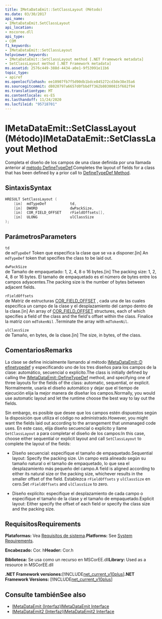 ```yaml
---
title: IMetaDataEmit::SetClassLayout (Método)
ms.date: 03/30/2017
api_name:
- IMetaDataEmit.SetClassLayout
api_location:
- mscoree.dll
api_type:
- COM
f1_keywords:
- IMetaDataEmit::SetClassLayout
helpviewer_keywords:
- IMetaDataEmit::SetClassLayout method [.NET Framework metadata]
- SetClassLayout method [.NET Framework metadata]
ms.assetid: 2576c449-388d-4434-a0e1-9f53991e11b6
topic_type:
- apiref
ms.openlocfilehash: ee10907fb7f5d90db1bdce845272cd3de38e35a6
ms.sourcegitcommit: d8020797a6657d0fbbdff362b80300815f682f94
ms.translationtype: MT
ms.contentlocale: es-ES
ms.lasthandoff: 11/24/2020
ms.locfileid: "95718701"
---
```

# <a name="imetadataemitsetclasslayout-method"></a><span data-ttu-id="6b8e7-102">IMetaDataEmit::SetClassLayout (Método)</span><span class="sxs-lookup"><span data-stu-id="6b8e7-102">IMetaDataEmit::SetClassLayout Method</span></span>

<span data-ttu-id="6b8e7-103">Completa el diseño de los campos de una clase definida por una llamada anterior al [método DefineTypeDef](imetadataemit-definetypedef-method.md).</span><span class="sxs-lookup"><span data-stu-id="6b8e7-103">Completes the layout of fields for a class that has been defined by a prior call to [DefineTypeDef Method](imetadataemit-definetypedef-method.md).</span></span>  
  
## <a name="syntax"></a><span data-ttu-id="6b8e7-104">Sintaxis</span><span class="sxs-lookup"><span data-stu-id="6b8e7-104">Syntax</span></span>  
  
```cpp  
HRESULT SetClassLayout (  
    [in]  mdTypeDef           td,
    [in]  DWORD               dwPackSize,
    [in]  COR_FIELD_OFFSET    rFieldOffsets[],
    [in]  ULONG               ulClassSize
);  
```  
  
## <a name="parameters"></a><span data-ttu-id="6b8e7-105">Parámetros</span><span class="sxs-lookup"><span data-stu-id="6b8e7-105">Parameters</span></span>  

 `td`  
 <span data-ttu-id="6b8e7-106">de `mdTypeDef` Token que especifica la clase que se va a disponer.</span><span class="sxs-lookup"><span data-stu-id="6b8e7-106">[in] An `mdTypeDef` token that specifies the class to be laid out.</span></span>  
  
 `dwPackSize`  
 <span data-ttu-id="6b8e7-107">de Tamaño de empaquetado: 1, 2, 4, 8 o 16 bytes.</span><span class="sxs-lookup"><span data-stu-id="6b8e7-107">[in] The packing size: 1, 2, 4, 8 or 16 bytes.</span></span> <span data-ttu-id="6b8e7-108">El tamaño de empaquetado es el número de bytes entre los campos adyacentes.</span><span class="sxs-lookup"><span data-stu-id="6b8e7-108">The packing size is the number of bytes between adjacent fields.</span></span>  
  
 `rFieldOffsets`  
 <span data-ttu-id="6b8e7-109">de Matriz de estructuras [COR_FIELD_OFFSET](cor-field-offset-structure.md) , cada una de las cuales especifica un campo de la clase y el desplazamiento del campo dentro de la clase.</span><span class="sxs-lookup"><span data-stu-id="6b8e7-109">[in] An array of [COR_FIELD_OFFSET](cor-field-offset-structure.md) structures, each of which specifies a field of the class and the field's offset within the class.</span></span> <span data-ttu-id="6b8e7-110">Finalice la matriz con `mdTokenNil` .</span><span class="sxs-lookup"><span data-stu-id="6b8e7-110">Terminate the array with `mdTokenNil`.</span></span>  
  
 `ulClassSize`  
 <span data-ttu-id="6b8e7-111">de Tamaño, en bytes, de la clase.</span><span class="sxs-lookup"><span data-stu-id="6b8e7-111">[in] The size, in bytes, of the class.</span></span>  
  
## <a name="remarks"></a><span data-ttu-id="6b8e7-112">Comentarios</span><span class="sxs-lookup"><span data-stu-id="6b8e7-112">Remarks</span></span>  

 <span data-ttu-id="6b8e7-113">La clase se define inicialmente llamando al método [IMetaDataEmit::D efinetypedef](imetadataemit-definetypedef-method.md) y especificando uno de los tres diseños para los campos de la clase: automático, secuencial o explícito.</span><span class="sxs-lookup"><span data-stu-id="6b8e7-113">The class is initially defined by calling the [IMetaDataEmit::DefineTypeDef](imetadataemit-definetypedef-method.md) method, and specifying one of three layouts for the fields of the class: automatic, sequential, or explicit.</span></span> <span data-ttu-id="6b8e7-114">Normalmente, usaría el diseño automático y dejar que el tiempo de ejecución elija la mejor manera de diseñar los campos.</span><span class="sxs-lookup"><span data-stu-id="6b8e7-114">Normally, you would use automatic layout and let the runtime choose the best way to lay out the fields.</span></span>  
  
 <span data-ttu-id="6b8e7-115">Sin embargo, es posible que desee que los campos estén dispuestos según la disposición que utiliza el código no administrado.</span><span class="sxs-lookup"><span data-stu-id="6b8e7-115">However, you might want the fields laid out according to the arrangement that unmanaged code uses.</span></span> <span data-ttu-id="6b8e7-116">En este caso, elija diseño secuencial o explícito y llame `SetClassLayout` a para completar el diseño de los campos:</span><span class="sxs-lookup"><span data-stu-id="6b8e7-116">In this case, choose either sequential or explicit layout and call `SetClassLayout` to complete the layout of the fields:</span></span>  
  
- <span data-ttu-id="6b8e7-117">Diseño secuencial: especifique el tamaño de empaquetado.</span><span class="sxs-lookup"><span data-stu-id="6b8e7-117">Sequential layout: Specify the packing size.</span></span> <span data-ttu-id="6b8e7-118">Un campo está alineado según su tamaño natural o el tamaño de empaquetado, lo que sea el desplazamiento más pequeño del campo.</span><span class="sxs-lookup"><span data-stu-id="6b8e7-118">A field is aligned according to either its natural size or the packing size, whichever results in the smaller offset of the field.</span></span> <span data-ttu-id="6b8e7-119">Establezca `rFieldOffsets` y `ulClassSize` en cero.</span><span class="sxs-lookup"><span data-stu-id="6b8e7-119">Set `rFieldOffsets` and `ulClassSize` to zero.</span></span>  
  
- <span data-ttu-id="6b8e7-120">Diseño explícito: especifique el desplazamiento de cada campo o especifique el tamaño de la clase y el tamaño de empaquetado.</span><span class="sxs-lookup"><span data-stu-id="6b8e7-120">Explicit layout: Either specify the offset of each field or specify the class size and the packing size.</span></span>  
  
## <a name="requirements"></a><span data-ttu-id="6b8e7-121">Requisitos</span><span class="sxs-lookup"><span data-stu-id="6b8e7-121">Requirements</span></span>  

 <span data-ttu-id="6b8e7-122">**Plataformas:** Vea [Requisitos de sistema](../../get-started/system-requirements.md).</span><span class="sxs-lookup"><span data-stu-id="6b8e7-122">**Platforms:** See [System Requirements](../../get-started/system-requirements.md).</span></span>  
  
 <span data-ttu-id="6b8e7-123">**Encabezado:** Cor. h</span><span class="sxs-lookup"><span data-stu-id="6b8e7-123">**Header:** Cor.h</span></span>  
  
 <span data-ttu-id="6b8e7-124">**Biblioteca:** Se usa como un recurso en MSCorEE.dll</span><span class="sxs-lookup"><span data-stu-id="6b8e7-124">**Library:** Used as a resource in MSCorEE.dll</span></span>  
  
 <span data-ttu-id="6b8e7-125">**.NET Framework versiones:**[!INCLUDE[net_current_v10plus](../../../../includes/net-current-v10plus-md.md)]</span><span class="sxs-lookup"><span data-stu-id="6b8e7-125">**.NET Framework Versions:** [!INCLUDE[net_current_v10plus](../../../../includes/net-current-v10plus-md.md)]</span></span>  
  
## <a name="see-also"></a><span data-ttu-id="6b8e7-126">Consulte también</span><span class="sxs-lookup"><span data-stu-id="6b8e7-126">See also</span></span>

- [<span data-ttu-id="6b8e7-127">IMetaDataEmit (Interfaz)</span><span class="sxs-lookup"><span data-stu-id="6b8e7-127">IMetaDataEmit Interface</span></span>](imetadataemit-interface.md)
- [<span data-ttu-id="6b8e7-128">IMetaDataEmit2 (Interfaz)</span><span class="sxs-lookup"><span data-stu-id="6b8e7-128">IMetaDataEmit2 Interface</span></span>](imetadataemit2-interface.md)
